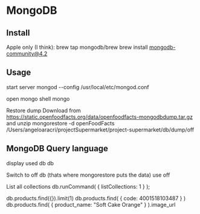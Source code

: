 # MongoDB

## Install
Apple only (I think):
brew tap mongodb/brew
brew install mongodb-community@4.2

## Usage
start server
mongod --config /usr/local/etc/mongod.conf

open mongo shell
mongo

Restore dump
Download from https://static.openfoodfacts.org/data/openfoodfacts-mongodbdump.tar.gz and unzip
mongorestore -d openFoodFacts /Users/angeloaracri/projectSupermarket/project-supermarket/db/dump/off

## MongoDB Query language
display used db
db

Switch to off db (thats where mongorestore puts the data)
use off

List all collections
db.runCommand( { listCollections: 1 } );

db.products.find({}).limit(1)
db.products.find( { code: 4001518103487 } )
db.products.find( { product_name: "Soft Cake Orange" } ).image_url
